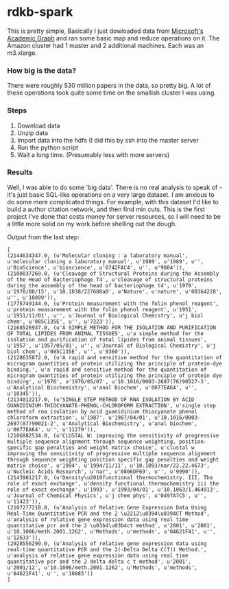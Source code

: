 # rdkb-spark

This is pretty simple, Basically I just dowloaded data from [Microsoft's Academic Graph](https://academicgraph.blob.core.windows.net/graph-2016-02-05/index.html) and ran some basic map and reduce operations on it. The Amazon cluster had 1 master and 2 additional machines. Each was an m3.xlarge. 

### How big is the data?
There were roughly 530 million papers in the data, so pretty big. A lot of these operations took quite some time on the smallish cluster I was using.

### Steps
1. Download data
2. Unzip data
3. Import data into the hdfs (I did this by ssh into the master server
4. Run the python script
5. Wait a long time. (Presumably less with more servers)

### Results
Well, I was able to do some 'big data'. There is no real analysis to speak of - it's just basic SQL-like operations on a very large dataset. I am anxious to do some more complicated things. For example, with this dataset I'd like to build a author citation network, and then find min cuts. This is the first project I've done that costs money for server resources, so I will need to be a little more solid on my work before shelling out the dough.

Output from the last step:
```
[
(2144634347.0, (u'Molecular cloning : a laboratory manual', u'molecular cloning a laboratory manual', u'1989', u'1989', u'', u'BioScience', u'bioscience', u'0742FAC4', u'', u'9004')), 
(2100837269.0, (u'Cleavage of Structural Proteins during the Assembly of the Head of Bacteriophage T4', u'cleavage of structural proteins during the assembly of the head of bacteriophage t4', u'1970', u'1970/08/15', u'10.1038/227680a0', u'Nature', u'nature', u'08364228', u'', u'10099')), 
(1775749144.0, (u'Protein measurement with the folin phenol reagent', u'protein measurement with the folin phenol reagent', u'1951', u'1951/11/01', u'', u'Journal of Biological Chemistry', u'j biol chem', u'085C135E', u'', u'7223')), 
(2168526937.0, (u'A SIMPLE METHOD FOR THE ISOLATION AND PURIFICATION OF TOTAL LIPIDES FROM ANIMAL TISSUES', u'a simple method for the isolation and purification of total lipides from animal tissues', u'1957', u'1957/05/01', u'', u'Journal of Biological Chemistry', u'j biol chem', u'085C135E', u'', u'9360')), 
(2128635872.0, (u'A rapid and sensitive method for the quantitation of microgram quantities of protein utilizing the principle of protein-dye binding.', u'a rapid and sensitive method for the quantitation of microgram quantities of protein utilizing the principle of protein dye binding', u'1976', u'1976/05/07', u'10.1016/0003-2697(76)90527-3', u'Analytical Biochemistry', u'anal biochem', u'0077EA64', u'', u'10345')), 
(2134812217.0, (u'SINGLE STEP METHOD OF RNA ISOLATION BY ACID GUANIDINIUM-THIOCYANATE-PHENOL-CHLOROFORM EXTRACTION', u'single step method of rna isolation by acid guanidinium thiocyanate phenol chloroform extraction', u'1987', u'1987/04/01', u'10.1016/0003-2697(87)90021-2', u'Analytical Biochemistry', u'anal biochem', u'0077EA64', u'', u'11279')), 
(2106882534.0, (u'CLUSTAL W: improving the sensitivity of progressive multiple sequence alignment through sequence weighting, position-specific gap penalties and weight matrix choice', u'clustal w improving the sensitivity of progressive multiple sequence alignment through sequence weighting position specific gap penalties and weight matrix choice', u'1994', u'1994/11/11', u'10.1093/nar/22.22.4673', u'Nucleic Acids Research', u'nar', u'0806DF69', u'', u'9990')), 
(2143981217.0, (u'Density\u2010functional thermochemistry. III. The role of exact exchange', u'density functional thermochemistry iii the role of exact exchange', u'1993', u'1993/04/01', u'10.1063/1.464913', u'Journal of Chemical Physics', u'j chem phys', u'0497A7C5', u'', u'11423')), 
(2107277218.0, (u'Analysis of Relative Gene Expression Data Using Real-Time Quantitative PCR and the 2 \u2212\u0394\u0394CT Method', u'analysis of relative gene expression data using real time quantitative pcr and the 2 \u03b4\u03b4ct method', u'2001', u'2001', u'10.1006/meth.2001.1262', u'Methods', u'methods', u'04621F41', u'', u'12633')), 
(2028556299.0, (u'Analysis of relative gene expression data using real-time quantitative PCR and the 2(-Delta Delta C(T)) Method.', u'analysis of relative gene expression data using real time quantitative pcr and the 2 delta delta c t method', u'2001', u'2001/12', u'10.1006/meth.2001.1262', u'Methods', u'methods', u'04621F41', u'', u'10883'))
]
```
